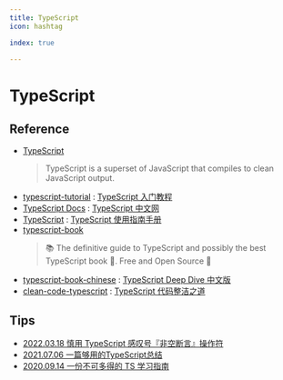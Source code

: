 ```yaml
---
title: TypeScript
icon: hashtag

index: true

---
```


# TypeScript

## Reference

- [TypeScript](https://github.com/microsoft/TypeScript)
    > TypeScript is a superset of JavaScript that compiles to clean JavaScript output.
- [typescript-tutorial](https://github.com/xcatliu/typescript-tutorial) : [TypeScript 入门教程](https://ts.xcatliu.com/)
- [TypeScript Docs](https://www.typescriptlang.org/docs) : [TypeScript 中文网](https://ts.nodejs.cn/docs/)
- [TypeScript](https://github.com/zhongsp/TypeScript) : [TypeScript 使用指南手册](https://www.patrickzhong.com/TypeScript)
- [typescript-book](https://github.com/basarat/typescript-book)
    > 📚 The definitive guide to TypeScript and possibly the best TypeScript book 📖. Free and Open Source 🌹
- [typescript-book-chinese](https://github.com/jkchao/typescript-book-chinese) : [TypeScript Deep Dive 中文版](https://jkchao.github.io/typescript-book-chinese)
- [clean-code-typescript](https://github.com/labs42io/clean-code-typescript) : [TypeScript 代码整洁之道](https://github.com/pipiliang/clean-code-typescript)

## Tips

- [2022.03.18 慎用 TypeScript 感叹号『非空断言』操作符](https://juejin.cn/post/7076293418988601375)
- [2021.07.06 一篇够用的TypeScript总结](https://juejin.cn/post/6981728323051192357)
- [2020.09.14 一份不可多得的 TS 学习指南](https://juejin.cn/post/6872111128135073806)